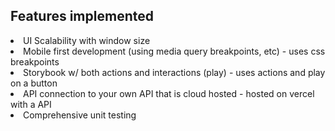 ## Features implemented
<li> UI Scalability with window size 
<li> Mobile first development (using media query breakpoints, etc)  - uses css breakpoints
<li> Storybook w/ both actions and interactions (play) - uses actions and play on a button
<li> API connection to your own API that is cloud hosted - hosted on vercel with a API 
<li> Comprehensive unit testing
